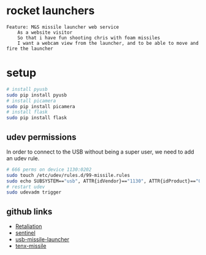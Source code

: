 # rocket launchers
```gherkin
Feature: M&S missile launcher web service
    As a website visitor 
    So that i have fun shooting chris with foam missiles
    I want a webcam view from the launcher, and to be able to move and fire the launcher
```

# setup
```sh
# install pyusb
sudo pip install pyusb
# install picamera
sudo pip install picamera
# install flask
sudo pip install flask
```

## udev permissions
In order to connect to the USB without being a super user, we need to add an udev rule.
```sh
# 666 perms on device 1130:0202
sudo touch /etc/udev/rules.d/99-missile.rules
sudo echo SUBSYSTEM=="usb", ATTR{idVendor}=="1130", ATTR{idProduct}=="0202", MODE="0666" > /etc/udev/rules.d/99-missile.rules
# restart udev 
sudo udevadm trigger
```

## github links
* [Retaliation](https://github.com/codedance/Retaliation)
* [sentinel](https://github.com/AlexNisnevich/sentinel)
* [usb-missile-launcher](https://github.com/pddring/usb-missile-launcher)
* [tenx-missile](https://github.com/anxodio/tenx-missile)
